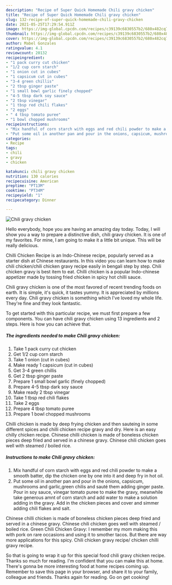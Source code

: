 ```yaml
---
description: "Recipe of Super Quick Homemade Chili gravy chicken"
title: "Recipe of Super Quick Homemade Chili gravy chicken"
slug: 132-recipe-of-super-quick-homemade-chili-gravy-chicken
date: 2021-05-25T17:29:54.911Z
image: https://img-global.cpcdn.com/recipes/c39139c6830557b2/680x482cq70/chili-gravy-chicken-recipe-main-photo.jpg
thumbnail: https://img-global.cpcdn.com/recipes/c39139c6830557b2/680x482cq70/chili-gravy-chicken-recipe-main-photo.jpg
cover: https://img-global.cpcdn.com/recipes/c39139c6830557b2/680x482cq70/chili-gravy-chicken-recipe-main-photo.jpg
author: Mabel Gonzales
ratingvalue: 4.1
reviewcount: 20132
recipeingredient:
- "1 pack curry cut chicken"
- "1/2 cup corn starch"
- "1 onion cut in cubes"
- "1 capsicum cut in cubes"
- "3-4 green chillis"
- "2 tbsp ginger paste"
- "1 small bowl garlic finely chopped"
- "4-5 tbsp dark soy sauce"
- "2 tbsp vinegar"
- "1 tbsp red chili flakes"
- "2 eggs"
- " 4 tbsp tomato puree"
- "1 bowl chopped mushrooms"
recipeinstructions:
- "Mix handful of corn starch with eggs and red chili powder to make a smooth batter, dip the chicken one by one into it and deep fry in hot oil."
- "Put some oil in another pan and pour in the onions, capsicum, mushrooms and garlic,green chilis and sauté them adding ginger paste. Pour in soy sauce, vinegar tomato puree to make the gravy, meanwhile take generous amnt of corn starch and add water to make a solution adding in the gravy. Add in the chicken pieces and cover and simmer adding chili flakes and salt."
categories:
- Recipe
tags:
- chili
- gravy
- chicken

katakunci: chili gravy chicken 
nutrition: 130 calories
recipecuisine: American
preptime: "PT13M"
cooktime: "PT34M"
recipeyield: "1"
recipecategory: Dinner

---
```



![Chili gravy chicken](https://img-global.cpcdn.com/recipes/c39139c6830557b2/680x482cq70/chili-gravy-chicken-recipe-main-photo.jpg)

Hello everybody, hope you are having an amazing day today. Today, I will show you a way to prepare a distinctive dish, chili gravy chicken. It is one of my favorites. For mine, I am going to make it a little bit unique. This will be really delicious.

Chilli Chicken Recipe is an Indo-Chinese recipe, popularly served as a starter dish at Chinese restaurants. In this video you can learn how to make chili chicken/chili chicken gravy recipe easily in bengali step by step. Chili chicken gravy is best item to eat. Chilli chicken is a popular Indo-chinese appetizer made by tossing fried chicken in spicy hot chilli sauce.

Chili gravy chicken is one of the most favored of recent trending foods on earth. It is simple, it's quick, it tastes yummy. It is appreciated by millions every day. Chili gravy chicken is something which I've loved my whole life. They're fine and they look fantastic.


To get started with this particular recipe, we must first prepare a few components. You can have chili gravy chicken using 13 ingredients and 2 steps. Here is how you can achieve that.

<!--inarticleads1-->

##### The ingredients needed to make Chili gravy chicken:

1. Take 1 pack curry cut chicken
1. Get 1/2 cup corn starch
1. Take 1 onion (cut in cubes)
1. Make ready 1 capsicum (cut in cubes)
1. Get 3-4 green chillis
1. Get 2 tbsp ginger paste
1. Prepare 1 small bowl garlic (finely chopped)
1. Prepare 4-5 tbsp dark soy sauce
1. Make ready 2 tbsp vinegar
1. Take 1 tbsp red chili flakes
1. Take 2 eggs
1. Prepare  4 tbsp tomato puree
1. Prepare 1 bowl chopped mushrooms


Chilli chicken is made by deep frying chicken and then sauteing in some different spices and chilli chicken recipe gravy and dry. Here is an easy chilly chicken recipe. Chinese chilli chicken is made of boneless chicken pieces deep fried and served in a chinese gravy. Chinese chili chicken goes well with steamed / boiled rice. 

<!--inarticleads2-->

##### Instructions to make Chili gravy chicken:

1. Mix handful of corn starch with eggs and red chili powder to make a smooth batter, dip the chicken one by one into it and deep fry in hot oil.
1. Put some oil in another pan and pour in the onions, capsicum, mushrooms and garlic,green chilis and sauté them adding ginger paste. Pour in soy sauce, vinegar tomato puree to make the gravy, meanwhile take generous amnt of corn starch and add water to make a solution adding in the gravy. Add in the chicken pieces and cover and simmer adding chili flakes and salt.


Chinese chilli chicken is made of boneless chicken pieces deep fried and served in a chinese gravy. Chinese chili chicken goes well with steamed / boiled rice. Green Chili Chicken Gravy: I remember my mom making this with pork on rare occasions and using it to smother tacos. But there are way more applications for this spicy. Chili chicken gravy recipe/ chicken chilli gravy recipe. 

So that is going to wrap it up for this special food chili gravy chicken recipe. Thanks so much for reading. I'm confident that you can make this at home. There's gonna be more interesting food at home recipes coming up. Remember to save this page in your browser, and share it to your family, colleague and friends. Thanks again for reading. Go on get cooking!
